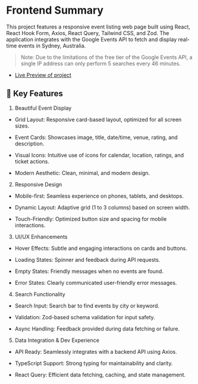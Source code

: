 # Frontend Summary

This project features a responsive event listing web page built using React, React Hook Form, Axios, React Query, Tailwind CSS, and Zod. The application integrates with the Google Events API to fetch and display real-time events in Sydney, Australia.
> Note: Due to the limitations of the free tier of the Google Events API, a single IP address can only perform 5 searches every 46 minutes.

- [Live Preview of project](https://dummyevent.netlify.app/)  


## 🎯 Key Features

1. Beautiful Event Display

- Grid Layout: Responsive card-based layout, optimized for all screen sizes.

- Event Cards: Showcases image, title, date/time, venue, rating, and description.

- Visual Icons: Intuitive use of icons for calendar, location, ratings, and ticket actions.

- Modern Aesthetic: Clean, minimal, and modern design.

2. Responsive Design

- Mobile-first: Seamless experience on phones, tablets, and desktops.
  
- Dynamic Layout: Adaptive grid (1 to 3 columns) based on screen width.
  
- Touch-Friendly: Optimized button size and spacing for mobile interactions.

3. UI/UX Enhancements

- Hover Effects: Subtle and engaging interactions on cards and buttons.

- Loading States: Spinner and feedback during API requests.

- Empty States: Friendly messages when no events are found.

- Error States: Clearly communicated user-friendly error messages.

4. Search Functionality

- Search Input: Search bar to find events by city or keyword.

- Validation: Zod-based schema validation for input safety.

- Async Handling: Feedback provided during data fetching or failure.

5. Data Integration & Dev Experience

- API Ready: Seamlessly integrates with a backend API using Axios.

- TypeScript Support: Strong typing for maintainability and clarity.

- React Query: Efficient data fetching, caching, and state management.
